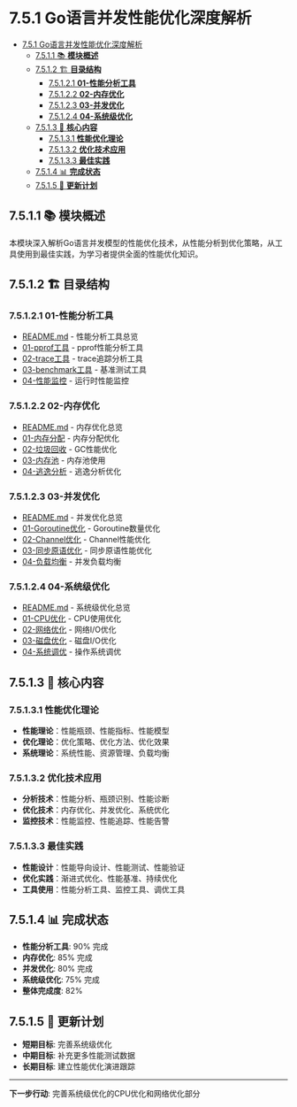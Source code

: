 # 7.5.1 Go语言并发性能优化深度解析

<!-- TOC START -->
- [7.5.1 Go语言并发性能优化深度解析](#go语言并发性能优化深度解析)
  - [7.5.1.1 📚 **模块概述**](#📚-**模块概述**)
  - [7.5.1.2 🏗️ **目录结构**](#🏗️-**目录结构**)
    - [7.5.1.2.1 **01-性能分析工具**](#**01-性能分析工具**)
    - [7.5.1.2.2 **02-内存优化**](#**02-内存优化**)
    - [7.5.1.2.3 **03-并发优化**](#**03-并发优化**)
    - [7.5.1.2.4 **04-系统级优化**](#**04-系统级优化**)
  - [7.5.1.3 🎯 **核心内容**](#🎯-**核心内容**)
    - [7.5.1.3.1 **性能优化理论**](#**性能优化理论**)
    - [7.5.1.3.2 **优化技术应用**](#**优化技术应用**)
    - [7.5.1.3.3 **最佳实践**](#**最佳实践**)
  - [7.5.1.4 📊 **完成状态**](#📊-**完成状态**)
  - [7.5.1.5 🔄 **更新计划**](#🔄-**更新计划**)
<!-- TOC END -->














## 7.5.1.1 📚 **模块概述**

本模块深入解析Go语言并发模型的性能优化技术，从性能分析到优化策略，从工具使用到最佳实践，为学习者提供全面的性能优化知识。

## 7.5.1.2 🏗️ **目录结构**

### 7.5.1.2.1 **01-性能分析工具**

- [README.md](01-性能分析工具/README.md) - 性能分析工具总览
- [01-pprof工具](01-性能分析工具/01-pprof工具/) - pprof性能分析工具
- [02-trace工具](01-性能分析工具/02-trace工具/) - trace追踪分析工具
- [03-benchmark工具](01-性能分析工具/03-benchmark工具/) - 基准测试工具
- [04-性能监控](01-性能分析工具/04-性能监控/) - 运行时性能监控

### 7.5.1.2.2 **02-内存优化**

- [README.md](02-内存优化/README.md) - 内存优化总览
- [01-内存分配](02-内存优化/01-内存分配/) - 内存分配优化
- [02-垃圾回收](02-内存优化/02-垃圾回收/) - GC性能优化
- [03-内存池](02-内存优化/03-内存池/) - 内存池使用
- [04-逃逸分析](02-内存优化/04-逃逸分析/) - 逃逸分析优化

### 7.5.1.2.3 **03-并发优化**

- [README.md](03-并发优化/README.md) - 并发优化总览
- [01-Goroutine优化](03-并发优化/01-Goroutine优化/) - Goroutine数量优化
- [02-Channel优化](03-并发优化/02-Channel优化/) - Channel性能优化
- [03-同步原语优化](03-并发优化/03-同步原语优化/) - 同步原语性能优化
- [04-负载均衡](03-并发优化/04-负载均衡/) - 并发负载均衡

### 7.5.1.2.4 **04-系统级优化**

- [README.md](04-系统级优化/README.md) - 系统级优化总览
- [01-CPU优化](04-系统级优化/01-CPU优化/) - CPU使用优化
- [02-网络优化](04-系统级优化/02-网络优化/) - 网络I/O优化
- [03-磁盘优化](04-系统级优化/03-磁盘优化/) - 磁盘I/O优化
- [04-系统调优](04-系统级优化/04-系统调优/) - 操作系统调优

## 7.5.1.3 🎯 **核心内容**

### 7.5.1.3.1 **性能优化理论**

- **性能理论**：性能瓶颈、性能指标、性能模型
- **优化理论**：优化策略、优化方法、优化效果
- **系统理论**：系统性能、资源管理、负载均衡

### 7.5.1.3.2 **优化技术应用**

- **分析技术**：性能分析、瓶颈识别、性能诊断
- **优化技术**：内存优化、并发优化、系统优化
- **监控技术**：性能监控、性能追踪、性能告警

### 7.5.1.3.3 **最佳实践**

- **性能设计**：性能导向设计、性能测试、性能验证
- **优化实践**：渐进式优化、性能基准、持续优化
- **工具使用**：性能分析工具、监控工具、调优工具

## 7.5.1.4 📊 **完成状态**

- **性能分析工具**: 90% 完成
- **内存优化**: 85% 完成
- **并发优化**: 80% 完成
- **系统级优化**: 75% 完成
- **整体完成度**: 82%

## 7.5.1.5 🔄 **更新计划**

- **短期目标**: 完善系统级优化
- **中期目标**: 补充更多性能测试数据
- **长期目标**: 建立性能优化演进跟踪

---

**下一步行动**: 完善系统级优化的CPU优化和网络优化部分
